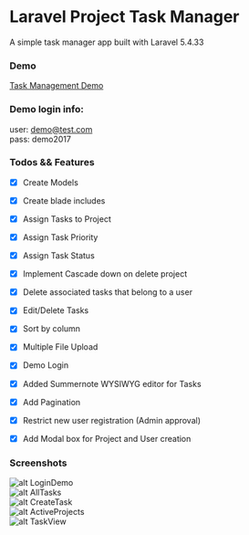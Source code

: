 # Laravel Project Task Manager

A simple task manager app built with Laravel 5.4.33


### Demo
[Task Management Demo](http://taskmanager.juancadima.com/)


### Demo login info:
user: demo@test.com <br/>
pass: demo2017


### Todos && Features
* [X] Create Models
* [X] Create blade includes
* [X] Assign Tasks to Project
* [X] Assign Task Priority
* [X] Assign Task Status
* [X] Implement Cascade down on delete project
* [X] Delete associated tasks that belong to a user
* [X] Edit/Delete Tasks
* [X] Sort by column
* [X] Multiple File Upload
* [X] Demo Login
* [X] Added Summernote WYSIWYG editor for Tasks
* [X] Add Pagination
* [X] Restrict new user registration (Admin approval)
* [X] Add Modal box for Project and User creation


### Screenshots

![alt LoginDemo](http://juancadima.com/wp-content/uploads/login.jpg)
<br/>
![alt AllTasks](http://juancadima.com/wp-content/uploads/alltasks.jpg)
<br/>
![alt CreateTask](http://juancadima.com/wp-content/uploads/createtask.jpg)
<br/>
![alt ActiveProjects](http://juancadima.com/wp-content/uploads/listofactiveprojects.jpg)
<br/>
![alt TaskView](http://juancadima.com/wp-content/uploads/taskview.jpg)
